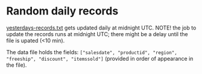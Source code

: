 # Random daily records

[yesterdays-records.txt](https://raw.githubusercontent.com/AdamSpannbauer/rand-daily-records/master/yesterdays-records.txt) gets updated daily at midnight UTC. NOTE! the job to update the records runs at midnight UTC; there might be a delay until the file is upated (<10 min).

The data file holds the fields: `["salesdate", "productid", "region", "freeship", "discount", "itemssold"]` (provided in order of appearance in the file).
